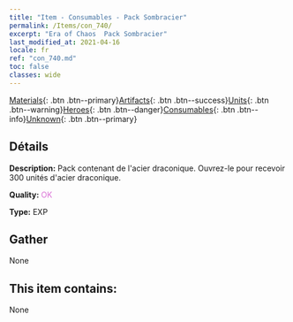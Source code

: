 ```yaml
---
title: "Item - Consumables - Pack Sombracier"
permalink: /Items/con_740/
excerpt: "Era of Chaos  Pack Sombracier"
last_modified_at: 2021-04-16
locale: fr
ref: "con_740.md"
toc: false
classes: wide
---
```

 [Materials](/fr/Items/){: .btn .btn--primary}[Artifacts](/fr/Items/Artifacts/){: .btn .btn--success}[Units](/fr/Items/Units/){: .btn .btn--warning}[Heroes](/fr/Items/Heroes/){: .btn .btn--danger}[Consumables](/fr/Items/Consumables/){: .btn .btn--info}[Unknown](/fr/Items/Unknown/){: .btn .btn--primary}

## Détails
 **Description:** Pack contenant de l'acier draconique. Ouvrez-le pour recevoir 300 unités d'acier draconique.

 **Quality:** <span style="color: #DA70D6">OK</span>

 **Type:** EXP

## Gather

  None

## This item contains:

  None


